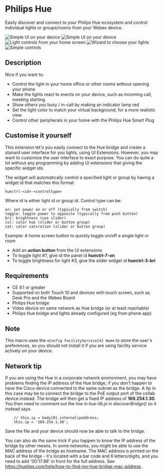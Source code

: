 # Philips Hue

Easily discover and connect to your Philips Hue ecosystem and control individual lights
or groups/rooms from your Webex device.

![Simple UI on your device](hue2.jpeg)
![Simple UI on your device](lights-ui.png)
![Light controls from your home screen](homescreen.png)
![Wizard to choose your lights](wizard.png)
![Simple controls](screenshot.png)

## Description

Nice if you want to:

* Control the light in your home office or other rooms without opening your phone
* Make the lights react to events on your device, such as incoming call, meeting starting
* Show others you busy / in-call by making an indicator lamp red
* Set the light color to match your virtual background, for a more realistic view
* Control other peripherals in your home with the Philips Hue Smart Plug


## Customise it yourself

This extension let's you easily connect to the Hue bridge and create a stanard user interface for you lights,
using UI Extensions. However, you may want to customize the user interface to exact purpose. You can do quite a
lot without any programming by adding UI extensions that giving the specific widget ids.

The widget will automatically control a specified light or group by having a widget id that matches this format:

```
huectrl-<id>-<controltype>
```

Where id is either light id or group id. Control type can be:

```
on: set power on or off (typically from switch)
toggle: toggle power to opposite (typically from push button)
bri: brightness (use slider)
col: color hue (slider or button group)
sat: color saturation (slider or button group)
```

Example: A home screen button to quickly toggle on/off a single light or room

* Add an **action button** from the UI extensions
* To toggle light #7, give id the panel id **huectrl-7-on**
* To toggle brightness for light #3, give the slider widget id **huectrl-3-bri**


## Requirements

* CE 9.1 or greater
* Supported on both Touch 10 and devices with touch screen, such as Desk Pro and the Webex Board
* Philips Hue bridge
* Video device on same network as Hue bridge (or at least reachable)
* Philips Hue bridge and lights already configured (eg from phone app)

## Note

This macro uses the `xConfig FacilityService[4] Name` to store the user's preferences, so you should not install it if you are using facility service actively on your device.

## Network tip

If you are using the Hue in a corporate network environment, you may have problems finding the IP address of the Hue bridge, if you don't happen to have the Cisco device connected to the same subnet as the bridge. A tip in this case may be to connect the bridge to the PoE output port of the collab device instead. The bridge will then get a fixed IP address of **169.254.1.30**. You then need to comment out the line in *hue-lib.js* in *discoverBridge()* so it instead says:

```
    // this.ip = body[0].internalipaddress;
    this.ip = '169.254.1.30';
```

Save the file and your device should now be able to talk to the bridge.

You can also do the same trick if you happen to know the IP address of the bridge by other means. In some networks, you might be able to use the MAC address of the bridge as hostname. The MAC address is printed on the back of the bridge - it's located with a bar code and 6 letters/digits, and you need to add '00:17:88' in front for the full address. See https://huetips.com/help/how-to-find-my-hue-bridge-mac-address.
